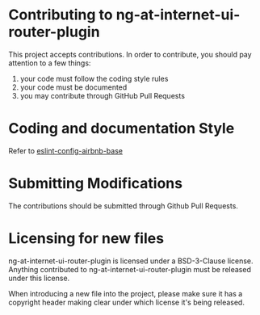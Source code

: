 # Contributing to ng-at-internet-ui-router-plugin

This project accepts contributions. In order to contribute, you should
pay attention to a few things:

1. your code must follow the coding style rules
2. your code must be documented
3. you may contribute through GitHub Pull Requests

# Coding and documentation Style

Refer to [eslint-config-airbnb-base](https://github.com/airbnb/javascript/tree/master/packages/eslint-config-airbnb-base)

# Submitting Modifications

The contributions should be submitted through Github Pull Requests.

# Licensing for new files

ng-at-internet-ui-router-plugin is licensed under a BSD-3-Clause license. Anything
contributed to ng-at-internet-ui-router-plugin must be released under this license.

When introducing a new file into the project, please make sure it has a
copyright header making clear under which license it's being released.
